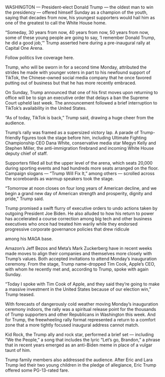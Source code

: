 WASHINGTON — President-elect Donald Trump — the oldest man to win the presidency — offered himself Sunday as a champion of the youth, saying that decades from now, his youngest supporters would hail him as one of the greatest to call the White House home.

“Someday, 30 years from now, 40 years from now, 50 years from now, some of these young people are going to say, ‘I remember Donald Trump, he did a good job,’” Trump asserted here during a pre-inaugural rally at Capital One Arena.

Follow politics live coverage here.

Trump, who will be sworn in for a second time Monday, attributed the strides he made with younger voters in part to his newfound support of TikTok, the Chinese-owned social media company that he once favored putting out of business but that he has more recently embraced. 

On Sunday, Trump announced that one of his first moves upon returning to office will be to sign an executive order that delays a ban the Supreme Court upheld last week. The announcement followed a brief interruption to TikTok’s availability in the United States.

“As of today, TikTok is back,” Trump said, drawing a huge cheer from the audience.

Trump’s rally was framed as a supersized victory lap. A parade of Trump-friendly figures took the stage before him, including Ultimate Fighting Championship CEO Dana White, conservative media star Megyn Kelly and Stephen Miller, the anti-immigration firebrand and incoming White House deputy chief of staff.

Supporters filled all but the upper level of the arena, which seats 20,000 during sporting events and had hundreds more seats arranged on the floor. Campaign slogans — “Trump Will Fix It,” among others — scrolled across the scoreboards as warmup speakers took the stage.

“Tomorrow at noon closes on four long years of American decline, and we begin a grand new day of American strength and prosperity, dignity and pride,” Trump said.

Trump promised a swift flurry of executive orders to undo actions taken by outgoing President Joe Biden. He also alluded to how his return to power has accelerated a course correction among big tech and other business executives who once had treated him warily while they endorsed progressive corporate governance policies that drew ridicule 




among his MAGA base. 

Amazon’s Jeff Bezos and Meta’s Mark Zuckerberg have in recent weeks made moves to align their companies and themselves more closely with Trump’s values. Both accepted invitations to attend Monday’s inauguration ceremony. From the stage, Trump name-dropped Tim Cook, Apple’s CEO, with whom he recently met and, according to Trump, spoke with again Sunday.

“Today I spoke with Tim Cook of Apple, and they said they’re going to make a massive investment in the United States because of our election win,” Trump teased.

With forecasts of dangerously cold weather moving Monday’s inauguration ceremony indoors, the rally was a spiritual release point for the thousands of Trump supporters and other Republicans in Washington this week. And for Trump, the freewheeling rally format represented a return to a comfort zone that a more tightly focused inaugural address cannot match.

Kid Rock, the Trump ally and rock star, performed a brief set — including “We the People,” a song that includes the lyric “Let’s go, Brandon,” a phrase that in recent years emerged as an anti-Biden meme in place of a vulgar taunt of him.

Trump family members also addressed the audience. After Eric and Lara Trump led their two young children in the pledge of allegiance, Eric Trump offered some PG-13-rated fare.
